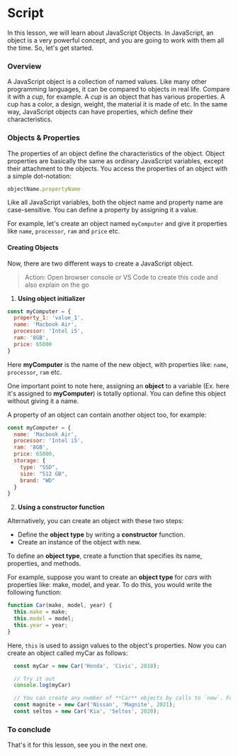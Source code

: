 # Script

In this lesson, we will learn about JavaScript Objects. 
In JavaScript, an object is a very powerful concept, and you are going to work with them all the time. So, let's get started.

### Overview 
A JavaScript object is a collection of named values. Like many other programming languages, it can be compared to objects in real life. Compare it with a *cup*, for example. A *cup* is an object that has various properties. A cup has a color, a design, weight, the material it is made of etc. In the same way, JavaScript objects can have properties, which define their characteristics.

### Objects & Properties
The properties of an object define the characteristics of the object. Object properties are basically the same as ordinary JavaScript variables, except their attachment to the objects. You access the properties of an object with a simple dot-notation:

```js
objectName.propertyName
```

Like all JavaScript variables, both the object name and property name are case-sensitive. You can define a property by assigning it a value. 

For example, let's create an object named `myComputer` and give it properties like `name`, `processor`, `ram` and `price` etc.

#### Creating Objects
Now, there are two different ways to create a JavaScript object.

> Action: Open browser console or VS Code to create this code and also explain on the go

1. **Using object initializer**
```js
const myComputer = {
  property_1: 'value_1',
  name: 'Macbook Air',
  processor: 'Intel i5',
  ram: '8GB',
  price: 65000
}
```
Here **myComputer** is the name of the new object, with properties like: `name`, `processor`, `ram` etc.

One important point to note here, assigning an **object** to a variable (Ex. here it's assigned to **myComputer**) is totally optional. You can define this object without giving it a name.

A property of an object can contain another object too, for example:
```js
const myComputer = {
  name: 'Macbook Air',
  processor: 'Intel i5',
  ram: '8GB',
  price: 65000,
  storage: {
    type: "SSD",
    size: "512 GB",
    brand: "WD"
  }
}
```

2. **Using a constructor function**

Alternatively, you can create an object with these two steps:

  - Define the **object type** by writing a **constructor** function.
  - Create an instance of the object with new.

To define an **object type**, create a function that specifies its name, properties, and methods. 

For example, suppose you want to create an **object type** for *cars* with properties like: make, model, and year. To do this, you would write the following function:

```js
function Car(make, model, year) {
  this.make = make;
  this.model = model;
  this.year = year;
}
```
Here, `this` is used to assign values to the object's properties. Now you can create an object called myCar as follows:
```js
  const myCar = new Car('Honda', 'Civic', 2018);

  // Try it out
  console.log(myCar)

  // You can create any number of **Car** objects by calls to `new`. For example,
  const magnite = new Car('Nissan', 'Magnite', 2021);
  const seltos = new Car('Kia', 'Seltos', 2020);
```

### To conclude
That's it for this lesson, see you in the next one.
